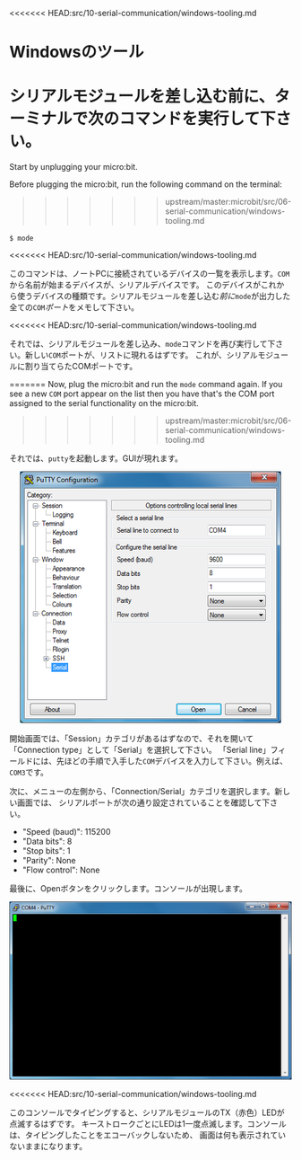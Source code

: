 <!-- # Windows tooling -->

<<<<<<< HEAD:src/10-serial-communication/windows-tooling.md
# Windowsのツール

<!-- Before plugging the Serial module, run the following command on the terminal: -->

シリアルモジュールを差し込む前に、ターミナルで次のコマンドを実行して下さい。
=======
Start by unplugging your micro:bit.

Before plugging the micro:bit, run the following command on the terminal:
>>>>>>> upstream/master:microbit/src/06-serial-communication/windows-tooling.md

``` console
$ mode
```

<<<<<<< HEAD:src/10-serial-communication/windows-tooling.md
<!-- 
It will print a list of devices that are connected to your laptop. The ones that start with `COM` in
=======
It will print a list of devices that are connected to your computer. The ones that start with `COM` in
>>>>>>> upstream/master:microbit/src/06-serial-communication/windows-tooling.md
their names are serial devices. This is the kind of device we'll be working with. Take note of all
the `COM` *ports* `mode` outputs *before* plugging the serial module.
 -->

このコマンドは、ノートPCに接続されているデバイスの一覧を表示します。`COM`から名前が始まるデバイスが、シリアルデバイスです。
このデバイスがこれから使うデバイスの種類です。シリアルモジュールを差し込む*前に*`mode`が出力した全ての`COM`*ポート*をメモして下さい。

<<<<<<< HEAD:src/10-serial-communication/windows-tooling.md
<!-- 
Now, plug the Serial module and run the `mode` command again. You should see a new `COM` port appear
on the list. That's the COM port assigned to the serial module.
 -->

それでは、シリアルモジュールを差し込み、`mode`コマンドを再び実行して下さい。新しい`COM`ポートが、リストに現れるはずです。
これが、シリアルモジュールに割り当てらたCOMポートです。

<!-- Now launch `putty`. A GUI will pop out. -->
=======
Now, plug the micro:bit and run the `mode` command again. If you see a new
`COM` port appear on the list then you have that's the COM port assigned to the
serial functionality on the micro:bit.
>>>>>>> upstream/master:microbit/src/06-serial-communication/windows-tooling.md

それでは、`putty`を起動します。GUIが現れます。

<p align="center">
<img title="PuTTY settings" src="../assets/putty-settings.png">
</p>

<!-- 
On the starter screen, which should have the "Session" category open, pick "Serial" as the
"Connection type". On the "Serial line" field enter the `COM` device you got on the previous step,
for example `COM3`.
 -->

開始画面では、「Session」カテゴリがあるはずなので、それを開いて「Connection type」として「Serial」を選択して下さい。
「Serial line」フィールドには、先ほどの手順で入手した`COM`デバイスを入力して下さい。例えば、`COM3`です。

<!-- 
Next, pick the "Connection/Serial" category from the menu on the left. On this new view, make sure
that the serial port is configured as follows:
 -->

次に、メニューの左側から、「Connection/Serial」カテゴリを選択します。新しい画面では、
シリアルポートが次の通り設定されていることを確認して下さい。

- "Speed (baud)": 115200
- "Data bits": 8
- "Stop bits": 1
- "Parity": None
- "Flow control": None

<!-- Finally, click the Open button. A console will show up now: -->

最後に、Openボタンをクリックします。コンソールが出現します。

<p align="center">
<img title="PuTTY console" src="../assets/putty-console.png">
</p>

<<<<<<< HEAD:src/10-serial-communication/windows-tooling.md
<!-- 
If you type on this console, the TX (red) LED on the Serial module should blink. Each key stroke
=======
If you type on this console, the yellow LED on top of the micro:bit will blink. Each keystroke
>>>>>>> upstream/master:microbit/src/06-serial-communication/windows-tooling.md
should make the LED blink once. Note that the console won't echo back what you type so the screen
will remain blank.
 -->

このコンソールでタイピングすると、シリアルモジュールのTX（赤色）LEDが点滅するはずです。
キーストロークごとにLEDは1一度点滅します。コンソールは、タイピングしたことをエコーバックしないため、
画面は何も表示されていないままになります。
